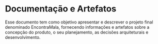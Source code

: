# Documentação e Artefatos
Esse documento tem como objetivo apresentar e descrever o projeto final denominado EncontraMala, fornecendo informações e artefatos sobre a concepção do produto, o seu planejamento, as decisões arquiteturais e desenvolvimento. 
